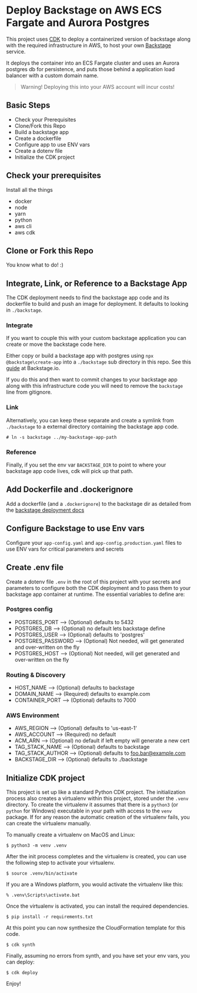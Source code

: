 
# Deploy Backstage on AWS ECS Fargate and Aurora Postgres
This project uses [CDK](https://docs.aws.amazon.com/cdk/latest/guide/home.html) to deploy a containerized version of backstage along with the required infrastructure in AWS, to host your own [Backstage](https://backstage.io) service.

It deploys the container into an ECS Fargate cluster and uses an Aurora postgres db for persistence, and puts those behind a application load balancer with a custom domain name.

> Warning! Deploying this into your AWS account will incur costs! 

## Basic Steps

- Check your Prerequisites
- Clone/Fork this Repo
- Build a backstage app
- Create a dockerfile 
- Configure app to use ENV vars
- Create a dotenv file 
- Initialize the CDK project

## Check your prerequisites
Install all the things

- docker
- node 
- yarn
- python
- aws cli
- aws cdk

## Clone or Fork this Repo
You know what to do! :)


## Integrate, Link, or Reference to a Backstage App
The CDK deployment needs to find the backstage app code and its dockerfile to build and push an image for deployment. It defaults to looking in `./backstage`. 

### Integrate
If you want to couple this with your custom backstage application you can create or move the backstage code here.

Either copy or build a backstage app with postgres using `npx @backstage\create-app` into a `./backstage` sub directory in this repo. See this [guide]() at Backstage.io.

If you do this and then want to commit changes to your backstage app along with this infrastructure code you will need to remove the `backstage` line from gitignore.  

### Link
Alternatively, you can keep these separate and create a symlink from `./backstage` to a external directory containing the backstage app code.  
```
# ln -s backstage ../my-backstage-app-path 
```

### Reference
Finally, if you set the env var `BACKSTAGE_DIR` to point to where your backstage app code lives, cdk will pick up that path.


## Add Dockerfile and .dockerignore
Add a dockerfile (and a `.dockerignore`) to the backstage dir as detailed from the [backstage deployment docs](https://backstage.io/docs/getting-started/deployment-other#docker) 


## Configure Backstage to use Env vars
Configure your `app-config.yaml` and `app-config.production.yaml` files to use ENV vars for critical parameters and secrets


## Create .env file
Create a dotenv file `.env` in the root of this project with your secrets and parameters to configure both the CDK deployment and to pass them to your backstage app container at runtime.
The essential variables to define are:

### Postgres config
- POSTGRES_PORT --> (Optional) defaults to 5432
- POSTGRES_DB --> (Optional) no default lets backstage define
- POSTGRES_USER --> (Optional) defaults to 'postgres'
- POSTGRES_PASSWORD --> (Optional) Not needed, will get generated and over-written on the fly
- POSTGRES_HOST --> (Optional) Not needed, will get generated and over-written on the fly

### Routing & Discovery
- HOST_NAME --> (Optional) defaults to backstage
- DOMAIN_NAME --> (Required) defaults to example.com
- CONTAINER_PORT --> (Optional) defaults to 7000

### AWS Environment
- AWS_REGION --> (Optional) defaults to 'us-east-1'
- AWS_ACCOUNT --> (Required) no default
- ACM_ARN --> (Optional) no default if left empty will generate a new cert
- TAG_STACK_NAME --> (Optional) defaults to backstage
- TAG_STACK_AUTHOR --> (Optional) defaults to foo.bar@example.com
- BACKSTAGE_DIR --> (Optional) defaults to ./backstage


## Initialize CDK project
This project is set up like a standard Python CDK project.  The initialization
process also creates a virtualenv within this project, stored under the `.venv`
directory.  To create the virtualenv it assumes that there is a `python3`
(or `python` for Windows) executable in your path with access to the `venv`
package. If for any reason the automatic creation of the virtualenv fails,
you can create the virtualenv manually.

To manually create a virtualenv on MacOS and Linux:

```
$ python3 -m venv .venv
```

After the init process completes and the virtualenv is created, you can use the following
step to activate your virtualenv.

```
$ source .venv/bin/activate
```

If you are a Windows platform, you would activate the virtualenv like this:

```
% .venv\Scripts\activate.bat
```

Once the virtualenv is activated, you can install the required dependencies.

```
$ pip install -r requirements.txt
```

At this point you can now synthesize the CloudFormation template for this code.

```
$ cdk synth
```
Finally, assuming no errors from synth, and you have set your env vars, you can deploy:

```
$ cdk deploy
```

Enjoy!
